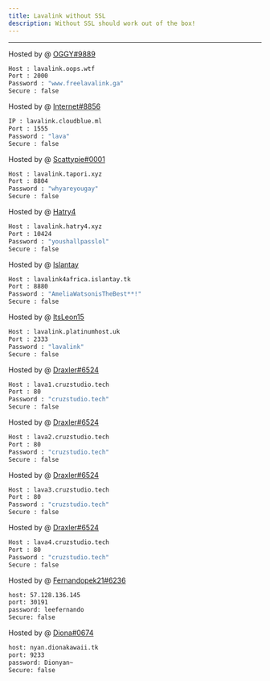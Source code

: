 ```yaml
---
title: Lavalink without SSL
description: Without SSL should work out of the box!
---
```


---

Hosted by @ [OGGY#9889](https://www.freelavalink.ga)
```bash
Host : lavalink.oops.wtf
Port : 2000
Password : "www.freelavalink.ga"
Secure : false
```

Hosted by @ [Internet#8856](https://github.com/MrInternetGitHub)
```bash
IP : lavalink.cloudblue.ml
Port : 1555
Password : "lava"
Secure : false
```
Hosted by @ [Scattypie#0001](https://discord.gg/NUhWvA7paX)
```bash
Host : lavalink.tapori.xyz
Port : 8804
Password : "whyareyougay"
Secure : false
```

Hosted by @ [Hatry4](https://www.hatry4.xyz)
```bash
Host : lavalink.hatry4.xyz
Port : 10424
Password : "youshallpasslol"
Secure : false
```

Hosted by @ [Islantay](https://github.com/Dep0s1t)
```bash
Host : lavalink4africa.islantay.tk
Port : 8880
Password : "AmeliaWatsonisTheBest**!"
Secure : false
```

Hosted by @ [ItsLeon15](https://github.com/ItsLeon15)
```bash
Host : lavalink.platinumhost.uk
Port : 2333
Password : "lavalink"
Secure : false
```

Hosted by @ [Draxler#6524](https://cruzstudio.tech/)
```bash
Host : lava1.cruzstudio.tech
Port : 80
Password : "cruzstudio.tech"
Secure : false
```

Hosted by @ [Draxler#6524](https://cruzstudio.tech/)
```bash
Host : lava2.cruzstudio.tech
Port : 80
Password : "cruzstudio.tech"
Secure : false
```

Hosted by @ [Draxler#6524](https://cruzstudio.tech/)
```bash
Host : lava3.cruzstudio.tech
Port : 80
Password : "cruzstudio.tech"
Secure : false
```

Hosted by @ [Draxler#6524](https://cruzstudio.tech/)
```bash
Host : lava4.cruzstudio.tech
Port : 80
Password : "cruzstudio.tech"
Secure : false
```

Hosted by @ [Fernandopek21#6236](https://discord.gg/SzP9BdFPYF)
```bash
host: 57.128.136.145
port: 30191
password: leefernando
Secure: false
```

Hosted by @ [Diona#0674](https://dionabot.tk)
```bash
host: nyan.dionakawaii.tk
port: 9233
password: Dionyan~
Secure: false
```


